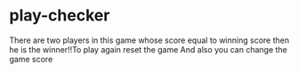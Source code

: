# play-checker
There are two players in this game whose score equal to winning score then he is the winner!!To play again reset the game
And also you can change the game score
